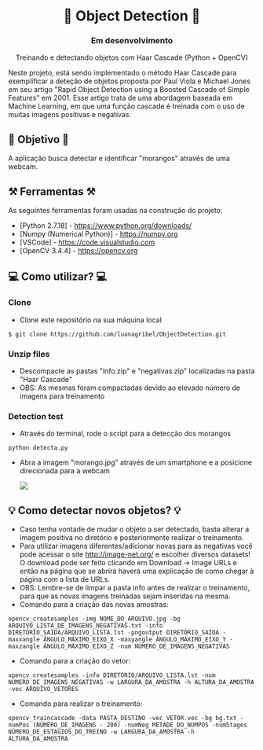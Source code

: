 

<h1 align="center"> 🍓 Object Detection 🍓</h1>
<h3 align="center">  Em desenvolvimento  </h3>

<p align="center">Treinando e detectando objetos com Haar Cascade (Python + OpenCV)</p>

<p align="left">Neste projeto, está sendo implementado o método Haar Cascade para exemplificar a deteção de objetos proposta por Paul Viola e Michael Jones em seu artigo "Rapid Object Detection using a Boosted Cascade of Simple Features" em 2001. Esse artigo trata de uma abordagem baseada em Machine Learning, em que uma função cascade é treinada com o uso de muitas imagens positivas e negativas. </p>

## 🎯 Objetivo 🎯

A aplicação busca detectar e identificar "morangos" através de uma webcam.


## ⚒️ Ferramentas ⚒️
As seguintes ferramentas foram usadas na construção do projeto:

- [Python 2.7.18] - https://www.python.org/downloads/
- [Numpy (Numerical Python)] - https://numpy.org
- [VSCode] - https://code.visualstudio.com
- [OpenCV 3.4.4] - https://opencv.org


## 💻 Como utilizar? 💻

### Clone
- Clone este repositório na sua máquina local
```
$ git clone https://github.com/luanagribel/ObjectDetection.git
```

### Unzip files
- Descompacte as pastas "info.zip" e "negativas.zip" localizadas na pasta "Haar Cascade"
- OBS: As mesmas foram compactadas devido ao elevado número de imagens para treinamento

### Detection test
- Através do terminal, rode o script para a detecção dos morangos
```
python detecta.py
```
- Abra a imagem "morango.jpg" através de um smartphone e a posicione direcionada para a webcam

  <img src="https://i.ibb.co/T2XfJ8w/5193fa15-2317-4f6d-af56-0de52b685e5b.jpg" >
 
 
## 💡 Como detectar novos objetos? 💡

- Caso tenha vontade de mudar o objeto a ser detectado, basta alterar a imagem positiva no diretório e posteriormente realizar o treinamento.
- Para utilizar imagens diferentes/adicionar novas para as negativas você pode acessar o site http://image-net.org/ e escolher diversos datasets! O download pode ser feito clicando em Download -> Image URLs e então na página que se abrirá haverá uma explicação de como chegar à página com a lista de URLs.
- OBS: Lembre-se de limpar a pasta info antes de realizar o treinamento, para que as novas imagens treinadas sejam inseridas na mesma.
- Comando para a criação das novas amostras:

```
opencv_createsamples -img NOME_DO_ARQUIVO.jpg -bg ARQUIVO_LISTA_DE_IMAGENS_NEGATIVAS.txt -info DIRETÓRIO_SAÍDA/ARQUIVO_LISTA.lst -pngoutput DIRETÓRIO_SAÍDA -maxxangle ÂNGULO_MÁXIMO_EIXO_X -maxyangle ÂNGULO_MÁXIMO_EIXO_Y -maxzangle ÂNGULO_MÁXIMO_EIXO_Z -num NÚMERO_DE_IMAGENS_NEGATIVAS

```

- Comando para a criação do vetor:

```
opencv_createsamples -info DIRETÓRIO/ARQUIVO_LISTA.lst -num NÚMERO_DE_IMAGENS_NEGATIVAS -w LARGURA_DA_AMOSTRA -h ALTURA_DA_AMOSTRA -vec ARQUIVO_VETORES

```

- Comando para realizar o treinamento:

```
opencv_traincascade -data PASTA_DESTINO -vec VETOR.vec -bg bg.txt -numPos (NÚMERO_DE_IMAGENS - 200) -numNeg METADE_DO_NUMPOS -numStages NÚMERO_DE_ESTAGIOS_DO_TREINO -w LARGURA_DA_AMOSTRA -h ALTURA_DA_AMOSTRA

```

  
